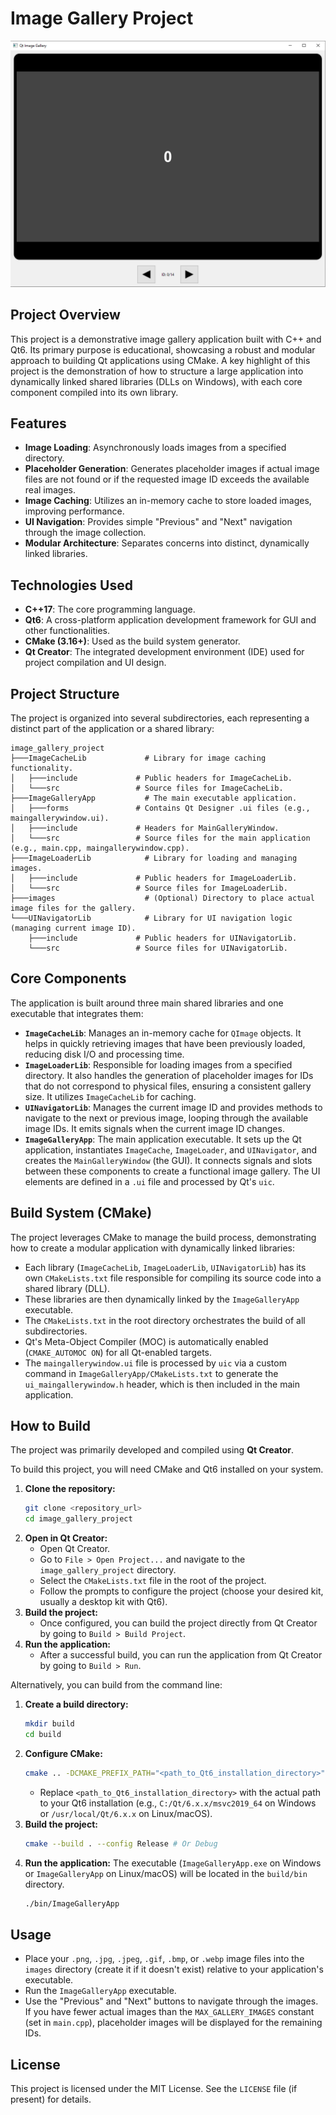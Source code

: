 # Image Gallery Project

![Screenshot APP](images/Screenshot_app.png "Screenshot APP")

## Project Overview

This project is a demonstrative image gallery application built with C++ and Qt6. Its primary purpose is educational, showcasing a robust and modular approach to building Qt applications using CMake. A key highlight of this project is the demonstration of how to structure a large application into dynamically linked shared libraries (DLLs on Windows), with each core component compiled into its own library.

## Features

  * **Image Loading**: Asynchronously loads images from a specified directory.
  * **Placeholder Generation**: Generates placeholder images if actual image files are not found or if the requested image ID exceeds the available real images.
  * **Image Caching**: Utilizes an in-memory cache to store loaded images, improving performance.
  * **UI Navigation**: Provides simple "Previous" and "Next" navigation through the image collection.
  * **Modular Architecture**: Separates concerns into distinct, dynamically linked libraries.

## Technologies Used

  * **C++17**: The core programming language.
  * **Qt6**: A cross-platform application development framework for GUI and other functionalities.
  * **CMake (3.16+)**: Used as the build system generator.
  * **Qt Creator**: The integrated development environment (IDE) used for project compilation and UI design.

## Project Structure

The project is organized into several subdirectories, each representing a distinct part of the application or a shared library:

```
image_gallery_project
├───ImageCacheLib             # Library for image caching functionality.
│   ├───include             # Public headers for ImageCacheLib.
│   └───src                 # Source files for ImageCacheLib.
├───ImageGalleryApp           # The main executable application.
│   ├───forms               # Contains Qt Designer .ui files (e.g., maingallerywindow.ui).
│   ├───include             # Headers for MainGalleryWindow.
│   └───src                 # Source files for the main application (e.g., main.cpp, maingallerywindow.cpp).
├───ImageLoaderLib            # Library for loading and managing images.
│   ├───include             # Public headers for ImageLoaderLib.
│   └───src                 # Source files for ImageLoaderLib.
├───images                    # (Optional) Directory to place actual image files for the gallery.
└───UINavigatorLib            # Library for UI navigation logic (managing current image ID).
    ├───include             # Public headers for UINavigatorLib.
    └───src                 # Source files for UINavigatorLib.
```

## Core Components

The application is built around three main shared libraries and one executable that integrates them:

  * **`ImageCacheLib`**: Manages an in-memory cache for `QImage` objects. It helps in quickly retrieving images that have been previously loaded, reducing disk I/O and processing time.
  * **`ImageLoaderLib`**: Responsible for loading images from a specified directory. It also handles the generation of placeholder images for IDs that do not correspond to physical files, ensuring a consistent gallery size. It utilizes `ImageCacheLib` for caching.
  * **`UINavigatorLib`**: Manages the current image ID and provides methods to navigate to the next or previous image, looping through the available image IDs. It emits signals when the current image ID changes.
  * **`ImageGalleryApp`**: The main application executable. It sets up the Qt application, instantiates `ImageCache`, `ImageLoader`, and `UINavigator`, and creates the `MainGalleryWindow` (the GUI). It connects signals and slots between these components to create a functional image gallery. The UI elements are defined in a `.ui` file and processed by Qt's `uic`.

## Build System (CMake)

The project leverages CMake to manage the build process, demonstrating how to create a modular application with dynamically linked libraries:

  * Each library (`ImageCacheLib`, `ImageLoaderLib`, `UINavigatorLib`) has its own `CMakeLists.txt` file responsible for compiling its source code into a shared library (DLL).
  * These libraries are then dynamically linked by the `ImageGalleryApp` executable.
  * The `CMakeLists.txt` in the root directory orchestrates the build of all subdirectories.
  * Qt's Meta-Object Compiler (MOC) is automatically enabled (`CMAKE_AUTOMOC ON`) for all Qt-enabled targets.
  * The `maingallerywindow.ui` file is processed by `uic` via a custom command in `ImageGalleryApp/CMakeLists.txt` to generate the `ui_maingallerywindow.h` header, which is then included in the main application.

## How to Build

The project was primarily developed and compiled using **Qt Creator**.

To build this project, you will need CMake and Qt6 installed on your system.

1.  **Clone the repository:**
    ```bash
    git clone <repository_url>
    cd image_gallery_project
    ```
2.  **Open in Qt Creator:**
      * Open Qt Creator.
      * Go to `File > Open Project...` and navigate to the `image_gallery_project` directory.
      * Select the `CMakeLists.txt` file in the root of the project.
      * Follow the prompts to configure the project (choose your desired kit, usually a desktop kit with Qt6).
3.  **Build the project:**
      * Once configured, you can build the project directly from Qt Creator by going to `Build > Build Project`.
4.  **Run the application:**
      * After a successful build, you can run the application from Qt Creator by going to `Build > Run`.

Alternatively, you can build from the command line:

1.  **Create a build directory:**
    ```bash
    mkdir build
    cd build
    ```
2.  **Configure CMake:**
    ```bash
    cmake .. -DCMAKE_PREFIX_PATH="<path_to_Qt6_installation_directory>"
    ```
      * Replace `<path_to_Qt6_installation_directory>` with the actual path to your Qt6 installation (e.g., `C:/Qt/6.x.x/msvc2019_64` on Windows or `/usr/local/Qt/6.x.x` on Linux/macOS).
3.  **Build the project:**
    ```bash
    cmake --build . --config Release # Or Debug
    ```
4.  **Run the application:**
    The executable (`ImageGalleryApp.exe` on Windows or `ImageGalleryApp` on Linux/macOS) will be located in the `build/bin` directory.
    ```bash
    ./bin/ImageGalleryApp
    ```

## Usage

  * Place your `.png`, `.jpg`, `.jpeg`, `.gif`, `.bmp`, or `.webp` image files into the `images` directory (create it if it doesn't exist) relative to your application's executable.
  * Run the `ImageGalleryApp` executable.
  * Use the "Previous" and "Next" buttons to navigate through the images. If you have fewer actual images than the `MAX_GALLERY_IMAGES` constant (set in `main.cpp`), placeholder images will be displayed for the remaining IDs.

## License

This project is licensed under the MIT License. See the `LICENSE` file (if present) for details.
